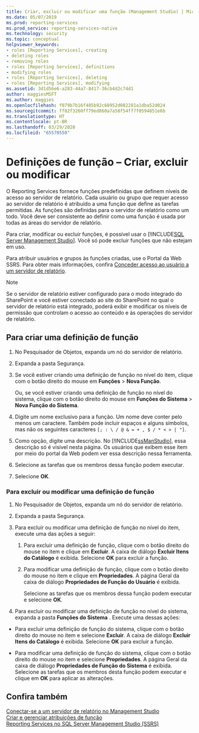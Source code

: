 ```yaml
---
title: Criar, excluir ou modificar uma função (Management Studio) | Microsoft Docs
ms.date: 05/07/2019
ms.prod: reporting-services
ms.prod_service: reporting-services-native
ms.technology: security
ms.topic: conceptual
helpviewer_keywords:
- roles [Reporting Services], creating
- deleting roles
- removing roles
- roles [Reporting Services], definitions
- modifying roles
- roles [Reporting Services], deleting
- roles [Reporting Services], modifying
ms.assetid: 3d1d56e6-a283-44a7-8417-36cb4d2c74d1
author: maggiesMSFT
ms.author: maggies
ms.openlocfilehash: f079b7b16f485b92c60952d082281a1dba52d024
ms.sourcegitcommit: ff82f3260ff79ed860a7a58f54ff7f0594851e6b
ms.translationtype: HT
ms.contentlocale: pt-BR
ms.lasthandoff: 03/29/2020
ms.locfileid: "65570550"
---
```

# <a name="role-definitions---create-delete-or-modify"></a>Definições de função – Criar, excluir ou modificar

O Reporting Services fornece funções predefinidas que definem níveis de acesso ao servidor de relatório. Cada usuário ou grupo que requer acesso ao servidor de relatório é atribuído a uma função que define as tarefas permitidas. As funções são definidas para o servidor de relatório como um todo. Você deve ser consistente ao definir como uma função é usada por todas as áreas do servidor de relatório.

Para criar, modificar ou excluir funções, é possível usar o [!INCLUDE[SQL Server Management Studio](../../includes/ssmanstudiofull-md.md)]. Você só pode excluir funções que não estejam em uso.

 Para atribuir usuários e grupos às funções criadas, use o Portal da Web SSRS. Para obter mais informações, confira [Conceder acesso ao usuário a um servidor de relatório](../../reporting-services/security/grant-user-access-to-a-report-server.md).

> [!NOTE]  
>Se o servidor de relatório estiver configurado para o modo integrado do SharePoint e você estiver conectado ao site do SharePoint no qual o servidor de relatório está integrado, poderá exibir e modificar os níveis de permissão que controlam o acesso ao conteúdo e às operações do servidor de relatório.

## <a name="to-create-a-role-definition"></a>Para criar uma definição de função

1. No Pesquisador de Objetos, expanda um nó do servidor de relatório.

2. Expanda a pasta Segurança.

3. Se você estiver criando uma definição de função no nível do item, clique com o botão direito do mouse em **Funções** > **Nova Função**.

    Ou, se você estiver criando uma definição de função no nível do sistema, clique com o botão direito do mouse em **Funções do Sistema** > **Nova Função do Sistema**.

4. Digite um nome exclusivo para a função. Um nome deve conter pelo menos um caractere. Também pode incluir espaços e alguns símbolos, mas não os seguintes caracteres `[; : \ / @ & = + , $ / * < > | "]`.

5. Como opção, digite uma descrição. No [!INCLUDE[ssManStudio](../../includes/ssmanstudio-md.md)], essa descrição só é visível nesta página. Os usuários que exibem esse item por meio do portal da Web podem ver essa descrição nessa ferramenta.

6. Selecione as tarefas que os membros dessa função podem executar.

7. Selecione **OK**.

### <a name="to-delete-or-modify-a-role-definition"></a>Para excluir ou modificar uma definição de função  

1. No Pesquisador de Objetos, expanda um nó do servidor de relatório.

2. Expanda a pasta Segurança.

3. Para excluir ou modificar uma definição de função no nível do item, execute uma das ações a seguir:

    1. Para excluir uma definição de função, clique com o botão direito do mouse no item e clique em **Excluir**. A caixa de diálogo **Excluir Itens do Catálogo** é exibida. Selecione **OK** para excluir a função.
  
    2. Para modificar uma definição de função, clique com o botão direito do mouse no item e clique em **Propriedades**. A página Geral da caixa de diálogo **Propriedades de Função do Usuário** é exibida.

         Selecione as tarefas que os membros dessa função podem executar e selecione **OK**.
  
4. Para excluir ou modificar uma definição de função no nível do sistema, expanda a pasta **Funções do Sistema** . Execute uma dessas ações:

- Para excluir uma definição de função do sistema, clique com o botão direito do mouse no item e selecione **Excluir**. A caixa de diálogo **Excluir Itens do Catálogo** é exibida. Selecione **OK** para excluir a função.

- Para modificar uma definição de função do sistema, clique com o botão direito do mouse no item e selecione **Propriedades**. A página Geral da caixa de diálogo **Propriedades de Função do Sistema** é exibida. Selecione as tarefas que os membros desta função podem executar e clique em **OK** para aplicar as alterações.

## <a name="see-also"></a>Confira também

 [Conectar-se a um servidor de relatório no Management Studio](../../reporting-services/tools/connect-to-a-report-server-in-management-studio.md)  
 [Criar e gerenciar atribuições de função](../../reporting-services/security/create-and-manage-role-assignments.md)  
 [Reporting Services no SQL Server Management Studio &#40;SSRS&#41;](../../reporting-services/tools/reporting-services-in-sql-server-management-studio-ssrs.md)
